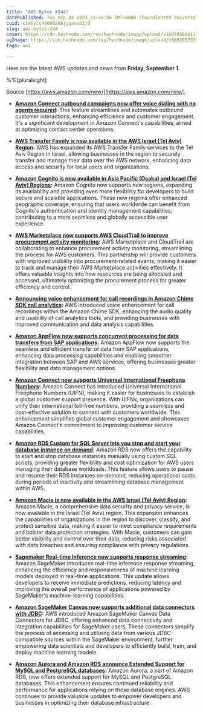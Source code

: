 ```yaml
---
title: "AWS Bytes #244"
datePublished: Tue Sep 05 2023 23:45:56 GMT+0000 (Coordinated Universal Time)
cuid: clm6ylc44000208jygasvb1j8
slug: aws-bytes-244
cover: https://cdn.hashnode.com/res/hashnode/image/upload/v1693956861178/62fe9c20-62d5-4255-85d3-f1d59fa5d9a4.jpeg
ogImage: https://cdn.hashnode.com/res/hashnode/image/upload/v1693957537074/5d6699e8-a4ae-4703-b739-6ce7903e6487.jpeg
tags: aws

---
```


Here are the latest AWS updates and news from **Friday, September 1**.

%%[pluralsight] 

Source [https://aws.amazon.com/new/](https://aws.amazon.com/new/)

* [**Amazon Connect outbound campaigns now offer voice dialing with no agents required**](https://aws.amazon.com/about-aws/whats-new/2023/09/amazon-connect-outbound-campaigns-voice-dialing-no-agents-required/)**:** This feature streamlines and automates outbound customer interactions, enhancing efficiency and customer engagement. It's a significant development in Amazon Connect's capabilities, aimed at optimizing contact center operations.
    
* [**AWS Transfer Family is now available in the AWS Israel (Tel Aviv) Region**](https://aws.amazon.com/about-aws/whats-new/2023/09/aws-transfer-family-aws-israel-tel-aviv-region/)**:** AWS has expanded its AWS Transfer Family services to the Tel Aviv Region in Israel, allowing businesses in the region to securely transfer and manage their data over the AWS network, enhancing data access and security for local users and organizations.
    
* [**Amazon Cognito is now available in Asia Pacific (Osaka) and Israel (Tel Aviv) Regions**](https://aws.amazon.com/about-aws/whats-new/2023/09/amazon-cognito-new-regions/)**:** Amazon Cognito now supports new regions, expanding its availability and providing even more flexibility for developers to build secure and scalable applications. These new regions offer enhanced geographic coverage, ensuring that users worldwide can benefit from Cognito's authentication and identity management capabilities, contributing to a more seamless and globally accessible user experience.
    
* [**AWS Marketplace now supports AWS CloudTrail to improve procurement activity monitoring**](https://aws.amazon.com/about-aws/whats-new/2023/09/aws-marketplace-cloudtrail-improve-procurement-activity-monitoring/)**:** AWS Marketplace and CloudTrail are collaborating to enhance procurement activity monitoring, streamlining the process for AWS customers. This partnership will provide customers with improved visibility into procurement-related events, making it easier to track and manage their AWS Marketplace activities effectively. It offers valuable insights into how resources are being allocated and accessed, ultimately optimizing the procurement process for greater efficiency and control.
    
* [**Announcing voice enhancement for call recordings in Amazon Chime SDK call analytics**](https://aws.amazon.com/about-aws/whats-new/2023/09/voice-enhancement-call-recordings-amazon-chime-sdk-call-analytics/)**:** AWS introduced voice enhancement for call recordings within the Amazon Chime SDK, enhancing the audio quality and usability of call analytics tools, and providing businesses with improved communication and data analysis capabilities.
    
* [**Amazon AppFlow now supports concurrent processing for data transfers from SAP applications**](https://aws.amazon.com/about-aws/whats-new/2023/09/amazon-appflow-current-processing-data-transfers-sap-applications/)**:** Amazon AppFlow now supports the seamless and efficient transfer of data from SAP applications, enhancing data processing capabilities and enabling smoother integration between SAP and AWS services, offering businesses greater flexibility and data management options.
    
* [**Amazon Connect now supports Universal International Freephone Numbers**](https://aws.amazon.com/about-aws/whats-new/2023/09/amazon-connect-universal-international-freephone-numbers/)**:** Amazon Connect has introduced Universal International Freephone Numbers (UIFN), making it easier for businesses to establish a global customer support presence. With UIFNs, organizations can unify their international toll-free numbers, providing a seamless and cost-effective solution to connect with customers worldwide. This enhancement simplifies global customer engagement and showcases Amazon Connect's commitment to improving customer service capabilities.
    
* [**Amazon RDS Custom for SQL Server lets you stop and start your database instance on demand**](https://aws.amazon.com/about-aws/whats-new/2023/09/amazon-rds-custom-sql-stop-start-database-instance/)**:** Amazon RDS now offers the capability to start and stop database instances manually using custom SQL scripts, providing greater flexibility and cost optimization for AWS users managing their database workloads. This feature allows users to pause and resume their RDS instances on-demand, reducing operational costs during periods of inactivity and streamlining database management within AWS.
    
* [**Amazon Macie is now available in the AWS Israel (Tel Aviv) Region**](https://aws.amazon.com/about-aws/whats-new/2023/09/amazon-macie-israel-tel-aviv-region/)**:** Amazon Macie, a comprehensive data security and privacy service, is now available in the Israel (Tel Aviv) region. This expansion enhances the capabilities of organizations in the region to discover, classify, and protect sensitive data, making it easier to meet compliance requirements and bolster data protection strategies. With Macie, customers can gain better visibility and control over their data, reducing risks associated with data breaches and ensuring compliance with privacy regulations.
    
* [**Sagemaker Real-time Inference now supports response streaming**](https://aws.amazon.com/about-aws/whats-new/2023/09/sagemaker-real-time-inference-response-streaming/)**:** Amazon SageMaker introduces real-time inference response streaming, enhancing the efficiency and responsiveness of machine learning models deployed in real-time applications. This update allows developers to receive immediate predictions, reducing latency and improving the overall performance of applications powered by SageMaker's machine-learning capabilities.
    
* [**Amazon SageMaker Canvas now supports additional data connectors with JDBC**](https://aws.amazon.com/about-aws/whats-new/2023/09/amazon-sagemaker-canvas-data-connectors-jdbc/)**:** AWS introduced Amazon SageMaker Canvas Data Connectors for JDBC, offering enhanced data connectivity and integration capabilities for SageMaker users. These connectors simplify the process of accessing and utilizing data from various JDBC-compatible sources within the SageMaker environment, further empowering data scientists and developers to efficiently build, train, and deploy machine learning models.
    
* [**Amazon Aurora and Amazon RDS announce Extended Support for MySQL and PostgreSQL databases**](https://aws.amazon.com/about-aws/whats-new/2023/09/amazon-aurora-rds-extended-support-mysql-postgresql-databases/)**:** Amazon Aurora, a part of Amazon RDS, now offers extended support for MySQL and PostgreSQL databases. This enhancement ensures continued reliability and performance for applications relying on these database engines. AWS continues to provide valuable updates to empower developers and businesses in optimizing their database infrastructure.